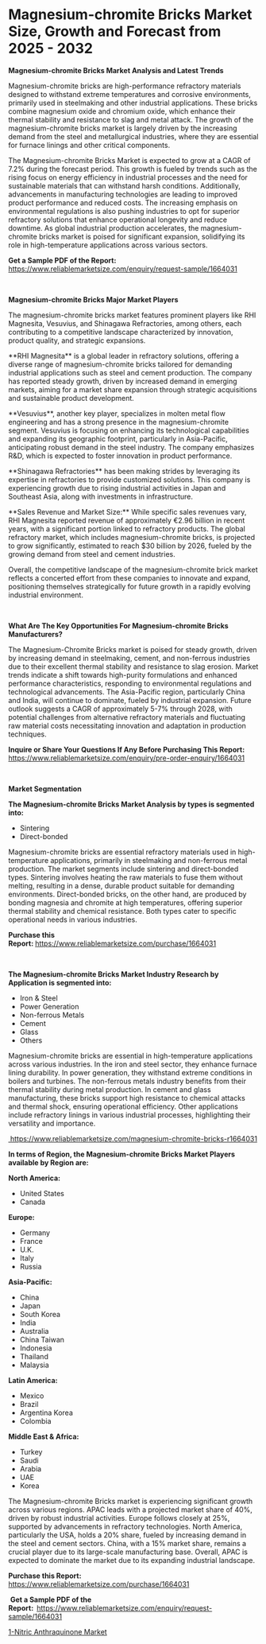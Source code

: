 <p><h1>Magnesium-chromite Bricks Market Size, Growth and Forecast from 2025 - 2032</h1></p><p><strong>Magnesium-chromite Bricks Market Analysis and Latest Trends</strong></p>
<p><p>Magnesium-chromite bricks are high-performance refractory materials designed to withstand extreme temperatures and corrosive environments, primarily used in steelmaking and other industrial applications. These bricks combine magnesium oxide and chromium oxide, which enhance their thermal stability and resistance to slag and metal attack. The growth of the magnesium-chromite bricks market is largely driven by the increasing demand from the steel and metallurgical industries, where they are essential for furnace linings and other critical components.</p><p>The Magnesium-chromite Bricks Market is expected to grow at a CAGR of 7.2% during the forecast period. This growth is fueled by trends such as the rising focus on energy efficiency in industrial processes and the need for sustainable materials that can withstand harsh conditions. Additionally, advancements in manufacturing technologies are leading to improved product performance and reduced costs. The increasing emphasis on environmental regulations is also pushing industries to opt for superior refractory solutions that enhance operational longevity and reduce downtime. As global industrial production accelerates, the magnesium-chromite bricks market is poised for significant expansion, solidifying its role in high-temperature applications across various sectors.</p></p>
<p><strong>Get a Sample PDF of the Report:&nbsp;</strong> <a href="https://www.reliablemarketsize.com/enquiry/request-sample/1664031?utm_campaign=3354&utm_medium=2&utm_source=Github&utm_content=ia&utm_term=23032025&utm_id=magnesium-chromite-bricks">https://www.reliablemarketsize.com/enquiry/request-sample/1664031</a></p>
<p>&nbsp;</p>
<p><strong>Magnesium-chromite Bricks Major Market Players</strong></p>
<p><p>The magnesium-chromite bricks market features prominent players like RHI Magnesita, Vesuvius, and Shinagawa Refractories, among others, each contributing to a competitive landscape characterized by innovation, product quality, and strategic expansions.</p><p>**RHI Magnesita** is a global leader in refractory solutions, offering a diverse range of magnesium-chromite bricks tailored for demanding industrial applications such as steel and cement production. The company has reported steady growth, driven by increased demand in emerging markets, aiming for a market share expansion through strategic acquisitions and sustainable product development.</p><p>**Vesuvius**, another key player, specializes in molten metal flow engineering and has a strong presence in the magnesium-chromite segment. Vesuvius is focusing on enhancing its technological capabilities and expanding its geographic footprint, particularly in Asia-Pacific, anticipating robust demand in the steel industry. The company emphasizes R&D, which is expected to foster innovation in product performance.</p><p>**Shinagawa Refractories** has been making strides by leveraging its expertise in refractories to provide customized solutions. This company is experiencing growth due to rising industrial activities in Japan and Southeast Asia, along with investments in infrastructure.</p><p>**Sales Revenue and Market Size:** While specific sales revenues vary, RHI Magnesita reported revenue of approximately €2.96 billion in recent years, with a significant portion linked to refractory products. The global refractory market, which includes magnesium-chromite bricks, is projected to grow significantly, estimated to reach $30 billion by 2026, fueled by the growing demand from steel and cement industries.</p><p>Overall, the competitive landscape of the magnesium-chromite brick market reflects a concerted effort from these companies to innovate and expand, positioning themselves strategically for future growth in a rapidly evolving industrial environment.</p></p>
<p>&nbsp;</p>
<p><strong>What Are The Key Opportunities For Magnesium-chromite Bricks Manufacturers?</strong></p>
<p><p>The Magnesium-Chromite Bricks market is poised for steady growth, driven by increasing demand in steelmaking, cement, and non-ferrous industries due to their excellent thermal stability and resistance to slag erosion. Market trends indicate a shift towards high-purity formulations and enhanced performance characteristics, responding to environmental regulations and technological advancements. The Asia-Pacific region, particularly China and India, will continue to dominate, fueled by industrial expansion. Future outlook suggests a CAGR of approximately 5-7% through 2028, with potential challenges from alternative refractory materials and fluctuating raw material costs necessitating innovation and adaptation in production techniques.</p></p>
<p><strong>Inquire or Share Your Questions If Any Before Purchasing This Report:</strong> <a href="https://www.reliablemarketsize.com/enquiry/pre-order-enquiry/1664031?utm_campaign=3354&utm_medium=2&utm_source=Github&utm_content=ia&utm_term=23032025&utm_id=magnesium-chromite-bricks">https://www.reliablemarketsize.com/enquiry/pre-order-enquiry/1664031</a></p>
<p>&nbsp;</p>
<p><strong>Market Segmentation</strong></p>
<p><strong>The Magnesium-chromite Bricks Market Analysis by types is segmented into:</strong></p>
<p><ul><li>Sintering</li><li>Direct-bonded</li></ul></p>
<p><p>Magnesium-chromite bricks are essential refractory materials used in high-temperature applications, primarily in steelmaking and non-ferrous metal production. The market segments include sintering and direct-bonded types. Sintering involves heating the raw materials to fuse them without melting, resulting in a dense, durable product suitable for demanding environments. Direct-bonded bricks, on the other hand, are produced by bonding magnesia and chromite at high temperatures, offering superior thermal stability and chemical resistance. Both types cater to specific operational needs in various industries.</p></p>
<p><strong>Purchase this Report:&nbsp;</strong><a href="https://www.reliablemarketsize.com/purchase/1664031?utm_campaign=3354&utm_medium=2&utm_source=Github&utm_content=ia&utm_term=23032025&utm_id=magnesium-chromite-bricks">https://www.reliablemarketsize.com/purchase/1664031</a></p>
<p>&nbsp;</p>
<p><strong>The Magnesium-chromite Bricks Market Industry Research by Application is segmented into:</strong></p>
<p><ul><li>Iron & Steel</li><li>Power Generation</li><li>Non-ferrous Metals</li><li>Cement</li><li>Glass</li><li>Others</li></ul></p>
<p><p>Magnesium-chromite bricks are essential in high-temperature applications across various industries. In the iron and steel sector, they enhance furnace lining durability. In power generation, they withstand extreme conditions in boilers and turbines. The non-ferrous metals industry benefits from their thermal stability during metal production. In cement and glass manufacturing, these bricks support high resistance to chemical attacks and thermal shock, ensuring operational efficiency. Other applications include refractory linings in various industrial processes, highlighting their versatility and importance.</p></p>
<p><a href="https://www.reliablemarketsize.com/magnesium-chromite-bricks-r1664031?utm_campaign=3354&utm_medium=2&utm_source=Github&utm_content=ia&utm_term=23032025&utm_id=magnesium-chromite-bricks">&nbsp;https://www.reliablemarketsize.com/magnesium-chromite-bricks-r1664031</a></p>
<p><strong>In terms of Region, the Magnesium-chromite Bricks Market Players available by Region are:</strong></p>
<p>
    <p> <strong> North America: </strong>
        <ul>
            <li>United States</li>
            <li>Canada</li>
        </ul>
        </p> 
    <p> <strong> Europe: </strong>
        <ul>
            <li>Germany</li>
            <li>France</li>
            <li>U.K.</li>
            <li>Italy</li>
            <li>Russia</li>
        </ul>
        </p> 
    <p> <strong> Asia-Pacific: </strong>
        <ul>
            <li>China</li>
            <li>Japan</li>
            <li>South Korea</li>
            <li>India</li>
            <li>Australia</li>
            <li>China Taiwan</li>
            <li>Indonesia</li>
            <li>Thailand</li>
            <li>Malaysia</li>
        </ul>
        </p> 
    <p> <strong> Latin America: </strong>
        <ul>
            <li>Mexico</li>
            <li>Brazil</li>
            <li>Argentina Korea</li>
            <li>Colombia</li>
        </ul>
        </p> 
    <p> <strong> Middle East & Africa: </strong>
        <ul>
            <li>Turkey</li>
            <li>Saudi</li>
            <li>Arabia</li>
            <li>UAE</li>
            <li>Korea</li>
        </ul>
    </p>
    </p>
<p><p>The Magnesium-chromite Bricks market is experiencing significant growth across various regions. APAC leads with a projected market share of 40%, driven by robust industrial activities. Europe follows closely at 25%, supported by advancements in refractory technologies. North America, particularly the USA, holds a 20% share, fueled by increasing demand in the steel and cement sectors. China, with a 15% market share, remains a crucial player due to its large-scale manufacturing base. Overall, APAC is expected to dominate the market due to its expanding industrial landscape.</p></p>
<p><strong>Purchase this Report: </strong><a href="https://www.reliablemarketsize.com/purchase/1664031?utm_campaign=3354&utm_medium=2&utm_source=Github&utm_content=ia&utm_term=23032025&utm_id=magnesium-chromite-bricks">https://www.reliablemarketsize.com/purchase/1664031</a></p>
<p>&nbsp;<strong>Get a Sample PDF of the Report:&nbsp;&nbsp;</strong><a href="https://www.reliablemarketsize.com/enquiry/request-sample/1664031?utm_campaign=3354&utm_medium=2&utm_source=Github&utm_content=ia&utm_term=23032025&utm_id=magnesium-chromite-bricks">https://www.reliablemarketsize.com/enquiry/request-sample/1664031</a></p>
<p><strong></strong></p>
<p><p><a href="https://github.com/nkbaroga/Market-Research-Report-List-1/blob/main/1-nitric-anthraquinone-market.md?utm_campaign=3354&utm_medium=2&utm_source=Github&utm_content=ia&utm_term=23032025&utm_id=magnesium-chromite-bricks">1-Nitric Anthraquinone Market</a></p></p>